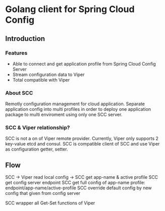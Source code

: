 # Golang client for Spring Cloud Config
## Introduction
### Features
* Able to connect and get application profile from Spring Cloud Config Server
* Stream configuration data to Viper
* Total compatible with Viper

### About SCC
Remotly configuration management for cloud application.
Separate application config into multi profiles in order to deploy one application package to multi enviroment using only one SCC server.

### SCC & Viper relationship?
SCC is not a on of Viper remote provider. Currently, Viper only supports 2 key-value etcd and consul.
SCC is compatible client of SCC and use Viper as configuration getter, setter. 

## Flow
SCC -> Viper read local config -> SCC get app-name & active profile
SCC get config server endpoint
SCC get full config of app-name profile: endpoint/app-name/active-profile
SCC override default config by new config that given from config server

SCC wrapper all Get-Set functions of Viper